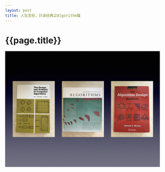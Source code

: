 ```yaml
---
layout: post
title: 人生苦短，只读经典之Algorithm篇
---
```

{{page.title}}
=====================================
<img src="/images/posts/2019-08-30/Algorithm_0.jpeg">
